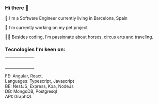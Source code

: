 ### Hi there 👋

🏮 I'm a Software Engineer currently living in Barcelona, Spain

🔭 I’m currently working on my pet project

🤸‍♀️ Besides coding, I'm passionate about horses, circus arts and traveling.


### Tecnologies I'm keen on:

|   |   |   |   |   |
|---|---|---|---|---|
| <img width="16px" src="https://cdn.jsdelivr.net/gh/devicons/devicon/icons/angularjs/angularjs-original.svg"/>  |   |   |   |   |
|   |   |   |   |   |
|   |   |   |   |   |

  FE: Angular, React.<br>Languages: Typescript, Javascript<br>BE: NestJS, Express, Koa, NodeJs<br>DB: MongoDB, Postgresql<br>API: GraphQL


<!--
**thaistcosta/thaistcosta** is a ✨ _special_ ✨ repository because its `README.md` (this file) appears on your GitHub profile.

Here are some ideas to get you started:

- 🔭 I’m currently working on ...
- 🌱 I’m currently learning ...
- 👯 I’m looking to collaborate on ...
- 🤔 I’m looking for help with ...
- 💬 Ask me about ...
- 📫 How to reach me: ...
- 😄 Pronouns: ...
- ⚡ Fun fact: ...
-->
